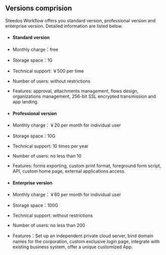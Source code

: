 ## Versions comprision

Steedos Workflow offers you standard version, professional version and enterprise version. Detailed information are listed below.

- #### Standard version
 - Monthly charge：free
 - Storage space：1G
 - Technical support: ￥500 per time
 - Number of users:  without restrictions
 - Features:  approval, attachments management, flows design, organizations management, 256-bit SSL encrypted transmission and app landing.

- #### Professional version
 - Monthly charge：￥20 per month for individual user
 - Storage space：10G
 - Technical support: 10 times per year
 - Number of users: no less than 10
 - Features: forms exporting, custom print format, foreground form script, API, custom home page, external applications access.

- #### Enterprise version
 - Monthly charge：￥60 per month for individual user
 - Storage space：100G
 - Technical support: without restrictions
 - Number of users: no less than 200
 - Features：Set up an independent private cloud server, bind domain names for the corporation, custom exclusive login page, integrate with existing business system, offer a unique customized App.

